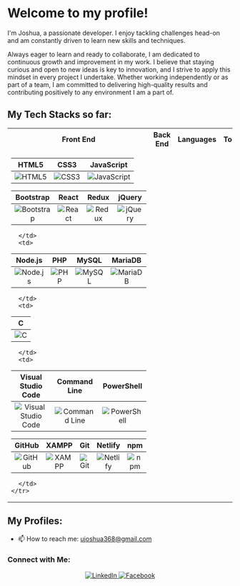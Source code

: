# Welcome to my profile!

I'm Joshua, a passionate developer. I enjoy tackling challenges head-on and am constantly driven to learn new skills and techniques.

Always eager to learn and ready to collaborate, I am dedicated to continuous growth and improvement in my work. I believe that staying curious and open to new ideas is key to innovation, and I strive to apply this mindset in every project I undertake. Whether working independently or as part of a team, I am committed to delivering high-quality results and contributing positively to any environment I am a part of.

## My Tech Stacks so far:

<p align="center">
  <table>
    <tr>
      <th>Front End</th>
      <th>Back End</th>
      <th>Languages</th>
      <th>Tools</th>
    </tr>
    <tr>
      <td>

| HTML5 | CSS3 | JavaScript |
|:-----:|:----:|:----------:|
| ![HTML5](https://img.shields.io/badge/-HTML5-E34F26?style=flat-square&logo=html5&logoColor=white) | ![CSS3](https://img.shields.io/badge/-CSS3-1572B6?style=flat-square&logo=css3) | ![JavaScript](https://img.shields.io/badge/-JavaScript-F7DF1E?style=flat-square&logo=javascript&logoColor=black) |

| Bootstrap | React | Redux | jQuery |
|:---------:|:-----:|:-----:|:------:|
| ![Bootstrap](https://img.shields.io/badge/-Bootstrap-563D7C?style=flat-square&logo=bootstrap) | ![React](https://img.shields.io/badge/-React-61DAFB?style=flat-square&logo=react&logoColor=black) | ![Redux](https://img.shields.io/badge/-Redux-764ABC?style=flat-square&logo=redux) | ![jQuery](https://img.shields.io/badge/-jQuery-0769AD?style=flat-square&logo=jquery&logoColor=white) |

      </td>
      <td>

| Node.js | PHP | MySQL | MariaDB |
|:-------:|:---:|:-----:|:-------:|
| ![Node.js](https://img.shields.io/badge/-Node.js-339933?style=flat-square&logo=node.js&logoColor=white) | ![PHP](https://img.shields.io/badge/-PHP-777BB4?style=flat-square&logo=php&logoColor=white) | ![MySQL](https://img.shields.io/badge/-MySQL-4479A1?style=flat-square&logo=mysql&logoColor=white) | ![MariaDB](https://img.shields.io/badge/-MariaDB-003545?style=flat-square&logo=mariadb&logoColor=white) |

      </td>
      <td>

| C |
|:---:|
| ![C](https://img.shields.io/badge/-C-A8B9CC?style=flat-square&logo=c&logoColor=black) |

      </td>
      <td>

| Visual Studio Code | Command Line | PowerShell |
|:------------------:|:------------:|:----------:|
| ![Visual Studio Code](https://img.shields.io/badge/-Visual%20Studio%20Code-007ACC?style=flat-square&logo=visual-studio-code&logoColor=white) | ![Command Line](https://img.shields.io/badge/-Command%20Line-4EAA25?style=flat-square&logo=gnubash&logoColor=white) | ![PowerShell](https://img.shields.io/badge/-PowerShell-5391FE?style=flat-square&logo=powershell&logoColor=white) |

| GitHub | XAMPP | Git | Netlify | npm |
|:------:|:----:|:---:|:-------:|:---:|
| ![GitHub](https://img.shields.io/badge/-GitHub-181717?style=flat-square&logo=github) | ![XAMPP](https://img.shields.io/badge/-XAMPP-FB7A24?style=flat-square&logo=xampp&logoColor=white) | ![Git](https://img.shields.io/badge/-Git-F05032?style=flat-square&logo=git&logoColor=white) | ![Netlify](https://img.shields.io/badge/-Netlify-00C7B7?style=flat-square&logo=netlify) | ![npm](https://img.shields.io/badge/-npm-CB3837?style=flat-square&logo=npm&logoColor=white) |

      </td>
    </tr>
  </table>
</p>

## My Profiles:
- 📫 How to reach me: [ujoshua368@gmail.com](mailto:ujoshua368@gmail.com)

### Connect with Me:
<p align="center">
  <a href="https://www.linkedin.com/in/joshua-russel-uy-a9b024243/">
    <img src="https://img.shields.io/badge/-LinkedIn-0077B5?style=flat-square&logo=linkedin&logoColor=white" alt="LinkedIn">
  </a>
  <a href="https://www.facebook.com/joshua.uy.14">
    <img src="https://img.shields.io/badge/-Facebook-1877F2?style=flat-square&logo=facebook&logoColor=white" alt="Facebook">
  </a>
</p>

